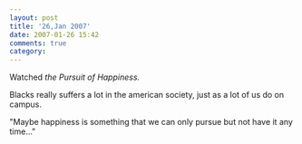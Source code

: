```yaml
---
layout: post
title: '26,Jan 2007'
date: 2007-01-26 15:42
comments: true
category: 
---
```

    

Watched _the Pursuit of Happiness._

Blacks really suffers a lot in the american society, just as a lot of us do on campus.

"Maybe happiness is something that we can only pursue but not have it any time..."
